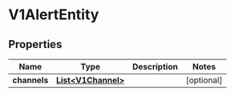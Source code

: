 # V1AlertEntity

## Properties
Name | Type | Description | Notes
------------ | ------------- | ------------- | -------------
**channels** | [**List&lt;V1Channel&gt;**](V1Channel.md) |  |  [optional]
